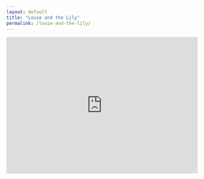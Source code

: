 ```yaml
---
layout: default
title: "Louie and the Lily"
permalink: /louie-and-the-lily/
---
```


<iframe src="https://player.vimeo.com/video/226059872" width="100%" height="360" frameborder="0" webkitallowfullscreen mozallowfullscreen allowfullscreen></iframe>
